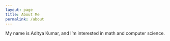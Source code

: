 ```yaml
---
layout: page
title: About Me
permalink: /about
---
```


My name is Aditya Kumar, and I’m interested in math and computer science.